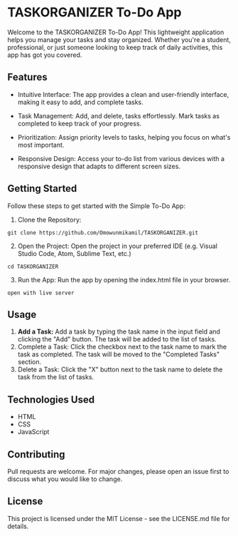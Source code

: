 # TASKORGANIZER To-Do App
Welcome to the TASKORGANIZER To-Do App! This lightweight application helps you manage your tasks and stay organized. Whether you're a student, professional, or just someone looking to keep track of daily activities, this app has got you covered.

## Features
- <bold>Intuitive Interface:</bold> The app provides a clean and user-friendly interface, making it easy to add,  and complete tasks.

- <bold>Task Management:</bold> Add, and delete, tasks effortlessly. Mark tasks as completed to keep track of your progress.

- <bold>Prioritization:</bold> Assign priority levels to tasks, helping you focus on what's most important.

- <bold>Responsive Design:</bold> Access your to-do list from various devices with a responsive design that adapts to different screen sizes.

## Getting Started
Follow these steps to get started with the Simple To-Do App:

1. <bold>Clone the Repository:</bold>
```
git clone https://github.com/Omowunmikamil/TASKORGANIZER.git
```
2. <bold>Open the Project:</bold> Open the project in your preferred IDE (e.g. Visual Studio Code, Atom, Sublime Text, etc.)
```
cd TASKORGANIZER
```
3. <bold>Run the App:</bold> Run the app by opening the index.html file in your browser.
```
open with live server
```

## Usage
1. <Strong>Add a Task:</Strong> Add a task by typing the task name in the input field and clicking the "Add" button. The task will be added to the list of tasks.
2. <bold>Complete a Task:</bold> Click the checkbox next to the task name to mark the task as completed. The task will be moved to the "Completed Tasks" section.
3. <bold>Delete a Task:</bold> Click the "X" button next to the task name to delete the task from the list of tasks.

## Technologies Used
- HTML
- CSS
- JavaScript

## Contributing
Pull requests are welcome. For major changes, please open an issue first to discuss what you would like to change.

## License
This project is licensed under the MIT License - see the LICENSE.md file for details.